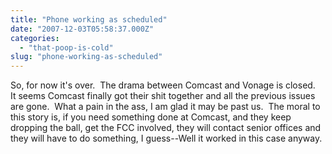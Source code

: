 ```yaml
---
title: "Phone working as scheduled"
date: "2007-12-03T05:58:37.000Z"
categories: 
  - "that-poop-is-cold"
slug: "phone-working-as-scheduled"
---
```


So, for now it's over.  The drama between Comcast and Vonage is closed.  It seems Comcast finally got their shit together and all the previous issues are gone.  What a pain in the ass, I am glad it may be past us.  The moral to this story is, if you need something done at Comcast, and they keep dropping the ball, get the FCC involved, they will contact senior offices and they will have to do something, I guess--Well it worked in this case anyway.
